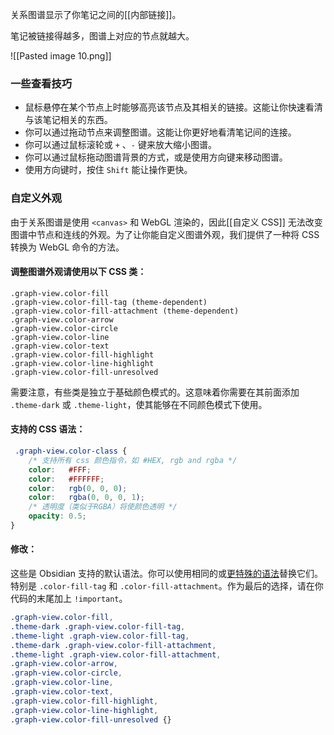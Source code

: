 关系图谱显示了你笔记之间的[[内部链接]]。

笔记被链接得越多，图谱上对应的节点就越大。

![[Pasted image 10.png]]

### 一些查看技巧

- 鼠标悬停在某个节点上时能够高亮该节点及其相关的链接。这能让你快速看清与该笔记相关的东西。
- 你可以通过拖动节点来调整图谱。这能让你更好地看清笔记间的连接。
- 你可以通过鼠标滚轮或 `+` 、`-` 键来放大缩小图谱。
- 你可以通过鼠标拖动图谱背景的方式，或是使用方向键来移动图谱。
- 使用方向键时，按住 `Shift` 能让操作更快。

### 自定义外观

由于关系图谱是使用 `<canvas>` 和 WebGL 渲染的，因此[[自定义 CSS]] 无法改变图谱中节点和连线的外观。为了让你能自定义图谱外观，我们提供了一种将 CSS 转换为 WebGL 命令的方法。

#### 调整图谱外观请使用以下 CSS 类：

```
.graph-view.color-fill
.graph-view.color-fill-tag (theme-dependent)
.graph-view.color-fill-attachment (theme-dependent)
.graph-view.color-arrow
.graph-view.color-circle
.graph-view.color-line
.graph-view.color-text
.graph-view.color-fill-highlight
.graph-view.color-line-highlight
.graph-view.color-fill-unresolved
```

需要注意，有些类是独立于基础颜色模式的。这意味着你需要在其前面添加 `.theme-dark` 或 `.theme-light`，使其能够在不同颜色模式下使用。

#### 支持的 CSS 语法：

```css
 .graph-view.color-class {
	/* 支持所有 css 颜色指令，如 #HEX, rgb and rgba */
	color:   #FFF;
	color:   #FFFFFF;
	color:   rgb(0, 0, 0);
	color:   rgba(0, 0, 0, 1);
	/* 透明度（类似于RGBA）将使颜色透明 */
	opacity: 0.5;
}
```

#### 修改：

这些是 Obsidian 支持的默认语法。你可以使用相同的或[更特殊的语法](https://developer.mozilla.org/en-US/docs/Web/CSS/Specificity)替换它们。特别是 `.color-fill-tag` 和 `.color-fill-attachment`。作为最后的选择，请在你代码的末尾加上 `!important`。

```css
.graph-view.color-fill,
.theme-dark .graph-view.color-fill-tag,
.theme-light .graph-view.color-fill-tag,
.theme-dark .graph-view.color-fill-attachment,
.theme-light .graph-view.color-fill-attachment,
.graph-view.color-arrow,
.graph-view.color-circle,
.graph-view.color-line,
.graph-view.color-text,
.graph-view.color-fill-highlight,
.graph-view.color-line-highlight,
.graph-view.color-fill-unresolved {}
```